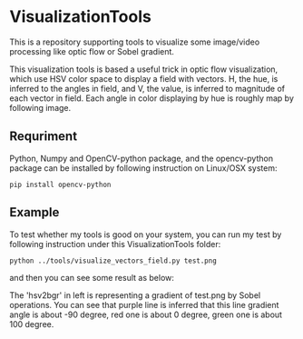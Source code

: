 # VisualizationTools
This is a repository supporting tools to visualize some image/video processing like optic flow or Sobel gradient.

This visualization tools is based a useful trick in optic flow visualization, which use HSV color space to display a field with vectors. H, the hue, is inferred to the angles in field, and V, the value, is inferred to magnitude of each vector in field. Each angle in color displaying by hue is roughly map by following image.
[]()

## Requriment
Python, Numpy and OpenCV-python package, and the opencv-python package can be installed by following instruction on Linux/OSX system:

```
pip install opencv-python
```

## Example
To test whether my tools is good on your system, you can run my test by following instruction under this VisualizationTools folder:

```
python ../tools/visualize_vectors_field.py test.png
```

and then you can see some result as below:
[]()
[]()

The 'hsv2bgr' in left is representing a gradient of test.png by Sobel operations. You can see that purple line is inferred that this line gradient angle is about -90 degree, red one is about 0 degree, green one is about 100 degree.